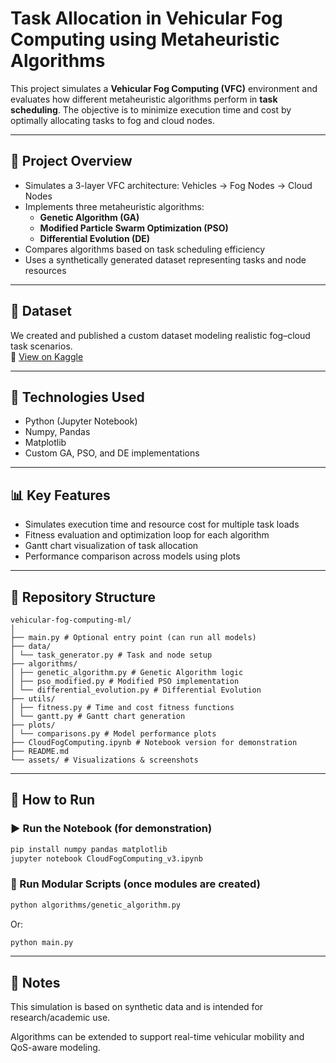 # Task Allocation in Vehicular Fog Computing using Metaheuristic Algorithms

This project simulates a **Vehicular Fog Computing (VFC)** environment and evaluates how different metaheuristic algorithms perform in **task scheduling**. The objective is to minimize execution time and cost by optimally allocating tasks to fog and cloud nodes.

---

## 🚀 Project Overview

- Simulates a 3-layer VFC architecture: Vehicles → Fog Nodes → Cloud Nodes  
- Implements three metaheuristic algorithms:
  - **Genetic Algorithm (GA)**
  - **Modified Particle Swarm Optimization (PSO)**
  - **Differential Evolution (DE)**
- Compares algorithms based on task scheduling efficiency  
- Uses a synthetically generated dataset representing tasks and node resources

---

## 📂 Dataset

We created and published a custom dataset modeling realistic fog–cloud task scenarios.  
📎 [View on Kaggle](https://www.kaggle.com/datasets/sachin26240/vehicularfogcomputing)

---

## 🧠 Technologies Used

- Python (Jupyter Notebook)  
- Numpy, Pandas  
- Matplotlib  
- Custom GA, PSO, and DE implementations

---

## 📊 Key Features

- Simulates execution time and resource cost for multiple task loads  
- Fitness evaluation and optimization loop for each algorithm  
- Gantt chart visualization of task allocation  
- Performance comparison across models using plots

---

## 📁 Repository Structure

```
vehicular-fog-computing-ml/
│
├── main.py # Optional entry point (can run all models)
├── data/
│ └── task_generator.py # Task and node setup
├── algorithms/
│ ├── genetic_algorithm.py # Genetic Algorithm logic
│ ├── pso_modified.py # Modified PSO implementation
│ └── differential_evolution.py # Differential Evolution
├── utils/
│ ├── fitness.py # Time and cost fitness functions
│ └── gantt.py # Gantt chart generation
├── plots/
│ └── comparisons.py # Model performance plots
├── CloudFogComputing.ipynb # Notebook version for demonstration
├── README.md
└── assets/ # Visualizations & screenshots
```
---

## 🏁 How to Run

### ▶️ Run the Notebook (for demonstration)
```bash
pip install numpy pandas matplotlib
jupyter notebook CloudFogComputing_v3.ipynb
```

### 🐍 Run Modular Scripts (once modules are created)
```bash
python algorithms/genetic_algorithm.py
```

Or:

```bash
python main.py
```

---

## 📌 Notes

This simulation is based on synthetic data and is intended for research/academic use.

Algorithms can be extended to support real-time vehicular mobility and QoS-aware modeling.



